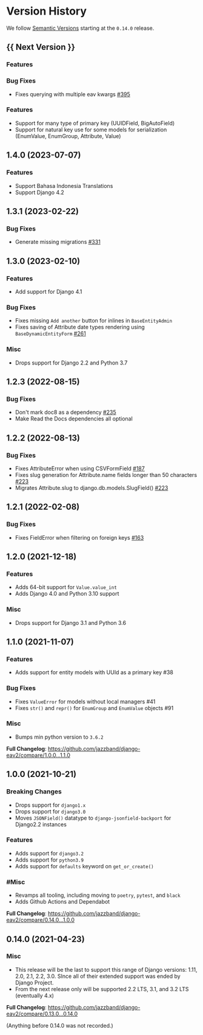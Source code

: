 # Version History

We follow [Semantic Versions](https://semver.org/) starting at the `0.14.0` release.

## {{ Next Version }}

### Features

### Bug Fixes

- Fixes querying with multiple eav kwargs [#395](https://github.com/jazzband/django-eav2/issues/395)

### Features

- Support for many type of primary key (UUIDField, BigAutoField)
- Support for natural key use for some models for serialization (EnumValue, EnumGroup, Attribute, Value)

## 1.4.0 (2023-07-07)

### Features

- Support Bahasa Indonesia Translations
- Support Django 4.2

## 1.3.1 (2023-02-22)

### Bug Fixes

- Generate missing migrations [#331](https://github.com/jazzband/django-eav2/issues/331)

## 1.3.0 (2023-02-10)

### Features

- Add support for Django 4.1

### Bug Fixes

- Fixes missing `Add another` button for inlines in `BaseEntityAdmin`
- Fixes saving of Attribute date types rendering using `BaseDynamicEntityForm` [#261](https://github.com/jazzband/django-eav2/issues/261)

### Misc

- Drops support for Django 2.2 and Python 3.7

## 1.2.3 (2022-08-15)

### Bug Fixes

- Don't mark doc8 as a dependency [#235](https://github.com/jazzband/django-eav2/issues/235)
- Make Read the Docs dependencies all optional

## 1.2.2 (2022-08-13)

### Bug Fixes

- Fixes AttributeError when using CSVFormField [#187](https://github.com/jazzband/django-eav2/issues/187)
- Fixes slug generation for Attribute.name fields longer than 50 characters [#223](https://github.com/jazzband/django-eav2/issues/223)
- Migrates Attribute.slug to django.db.models.SlugField() [#223](https://github.com/jazzband/django-eav2/issues/223)

## 1.2.1 (2022-02-08)

### Bug Fixes

- Fixes FieldError when filtering on foreign keys [#163](https://github.com/jazzband/django-eav2/issues/163)

## 1.2.0 (2021-12-18)

### Features

- Adds 64-bit support for `Value.value_int`
- Adds Django 4.0 and Python 3.10 support

### Misc

- Drops support for Django 3.1 and Python 3.6

## 1.1.0 (2021-11-07)

### Features

- Adds support for entity models with UUId as a primary key #38

### Bug Fixes

- Fixes `ValueError` for models without local managers #41
- Fixes `str()` and `repr()` for `EnumGroup` and `EnumValue` objects #91

### Misc

- Bumps min python version to `3.6.2`

**Full Changelog**: <https://github.com/jazzband/django-eav2/compare/1.0.0...1.1.0>

## 1.0.0 (2021-10-21)

### Breaking Changes

- Drops support for `django1.x`
- Drops support for `django3.0`
- Moves `JSONField()` datatype to `django-jsonfield-backport` for Django2.2 instances

### Features

- Adds support for `django3.2`
- Adds support for `python3.9`
- Adds support for `defaults` keyword on `get_or_create()`

### #Misc

- Revamps all tooling, including moving to `poetry`, `pytest`, and `black`
- Adds Github Actions and Dependabot

**Full Changelog**: <https://github.com/jazzband/django-eav2/compare/0.14.0...1.0.0>

## 0.14.0 (2021-04-23)

### Misc

- This release will be the last to support this range of Django versions: 1.11, 2.0, 2.1, 2.2, 3.0. SInce all of their extended support was ended by Django Project.
- From the next release only will be supported 2.2 LTS, 3.1, and 3.2 LTS (eventually 4.x)

**Full Changelog**: <https://github.com/jazzband/django-eav2/compare/0.13.0...0.14.0>

(Anything before 0.14.0 was not recorded.)
